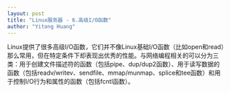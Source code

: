 ```yaml
---
layout: post
title: "Linux服务器 - 6.高级I/O函数"
author: "Yitong Huang"
---
```


Linux提供了很多高级I/O函数，它们并不像Linux基础I/O函数（比如open和read）那么常用，但在特定条件下却表现出优秀的性能。与网络编程相关的可以分为三类：用于创建文件描述符的函数（包括pipe、dup/dup2函数）、用于读写数据的函数（包括readv/writev、sendfile、mmap/munmap、splice和tee函数）和用于控制I/O行为和属性的函数（包括fcntl函数）。
<!--more-->